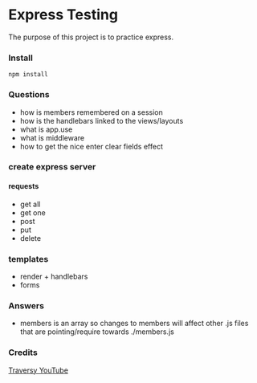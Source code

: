 # Express Testing
The purpose of this project is to practice express.

### Install
`npm install`
### Questions
- how is members remembered on a session
- how is the handlebars linked to the views/layouts
- what is app.use
- what is middleware
- how to get the nice enter clear fields effect

### create express server
#### requests
 - get all
 - get one
 - post
 - put
 - delete

### templates
 - render + handlebars
 - forms

 ### Answers
  - members is an array so changes to members will affect other .js files that are pointing/require towards ./members.js
 
 ### Credits
 [Traversy YouTube](https://www.youtube.com/watch?v=L72fhGm1tfE)
 
